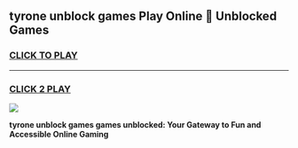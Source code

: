 
## tyrone unblock games Play Online 👋 Unblocked Games
<h3>
<a href="https://premium.freeplayer.one?title=tyrone_unblock_games&ref=19F">CLICK TO PLAY</a></h3>
<hr>

<h3>
<a href="https://premium.freeplayer.one?title=tyrone_unblock_games&ref=19F">CLICK 2 PLAY</a>
  
</h3>

<a href="https://premium.freeplayer.one?title=tyrone_unblock_games&ref=19F"><img src="https://clearcache.store/games.png"></a>


**tyrone unblock games games unblocked: Your Gateway to Fun and Accessible Online Gaming**
